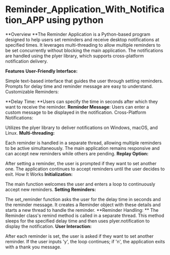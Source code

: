 # Reminder_Application_With_Notification_APP using python 
**Overview
**The Reminder Application is a Python-based program designed to help users set reminders and receive desktop notifications at specified times. It leverages multi-threading to allow multiple reminders to be set concurrently without blocking the main application. The notifications are handled using the plyer library, which supports cross-platform notification delivery.

**Features**
**User-Friendly Interface:**

Simple text-based interface that guides the user through setting reminders.
Prompts for delay time and reminder message are easy to understand.
Customizable Reminders:

**Delay Time: **Users can specify the time in seconds after which they want to receive the reminder.
**Reminder Message**: Users can enter a custom message to be displayed in the notification.
Cross-Platform Notifications:

Utilizes the plyer library to deliver notifications on Windows, macOS, and Linux.
**Multi-threading:**

Each reminder is handled in a separate thread, allowing multiple reminders to be active simultaneously.
The main application remains responsive and can accept new reminders while others are pending.
**Replay Option:**

After setting a reminder, the user is prompted if they want to set another one.
The application continues to accept reminders until the user decides to exit.
How It Works
**Initialization:**

The main function welcomes the user and enters a loop to continuously accept new reminders.
**Setting Reminders:**

The set_reminder function asks the user for the delay time in seconds and the reminder message.
It creates a Reminder object with these details and starts a new thread to handle the reminder.
**Reminder Handling:
**
The Reminder class's remind method is called in a separate thread.
This method sleeps for the specified delay time and then uses plyer.notification to display the notification.
**User Interaction:**

After each reminder is set, the user is asked if they want to set another reminder.
If the user inputs 'y', the loop continues; if 'n', the application exits with a thank you message.
